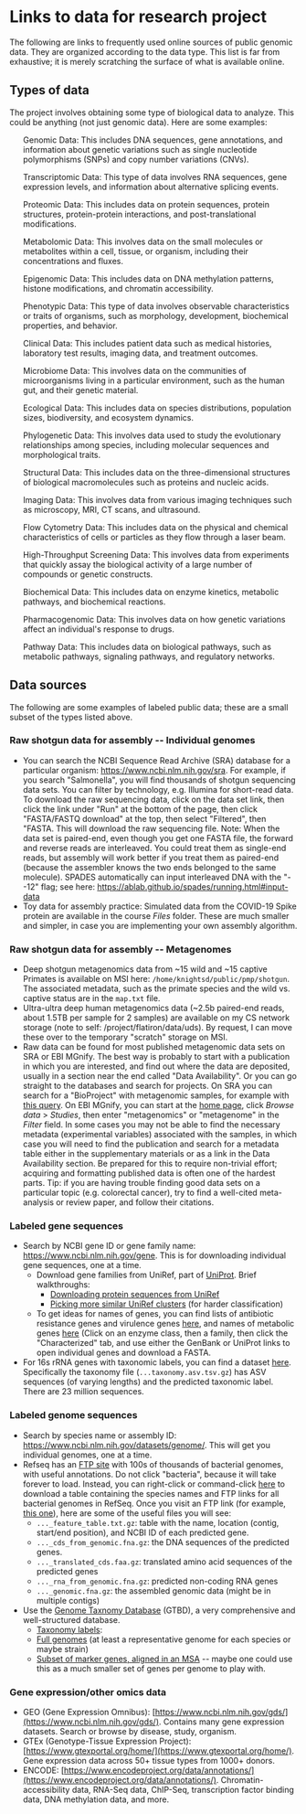 # Links to data for research project
The following are links to frequently used online sources of public genomic data. They are organized according to the data type. This list is far from exhaustive; it is merely scratching the surface of what is available online.

## Types of data
The project involves obtaining some type of biological data to analyze. This could be anything (not just genomic data). Here are some examples:
<ul>
Genomic Data: This includes DNA sequences, gene annotations, and information about genetic variations such as single nucleotide polymorphisms (SNPs) and copy number variations (CNVs).

Transcriptomic Data: This type of data involves RNA sequences, gene expression levels, and information about alternative splicing events.

Proteomic Data: This includes data on protein sequences, protein structures, protein-protein interactions, and post-translational modifications.

Metabolomic Data: This involves data on the small molecules or metabolites within a cell, tissue, or organism, including their concentrations and fluxes.

Epigenomic Data: This includes data on DNA methylation patterns, histone modifications, and chromatin accessibility.

Phenotypic Data: This type of data involves observable characteristics or traits of organisms, such as morphology, development, biochemical properties, and behavior.

Clinical Data: This includes patient data such as medical histories, laboratory test results, imaging data, and treatment outcomes.

Microbiome Data: This involves data on the communities of microorganisms living in a particular environment, such as the human gut, and their genetic material.

Ecological Data: This includes data on species distributions, population sizes, biodiversity, and ecosystem dynamics.

Phylogenetic Data: This involves data used to study the evolutionary relationships among species, including molecular sequences and morphological traits.

Structural Data: This includes data on the three-dimensional structures of biological macromolecules such as proteins and nucleic acids.

Imaging Data: This involves data from various imaging techniques such as microscopy, MRI, CT scans, and ultrasound.

Flow Cytometry Data: This includes data on the physical and chemical characteristics of cells or particles as they flow through a laser beam.

High-Throughput Screening Data: This involves data from experiments that quickly assay the biological activity of a large number of compounds or genetic constructs.

Biochemical Data: This includes data on enzyme kinetics, metabolic pathways, and biochemical reactions.

Pharmacogenomic Data: This involves data on how genetic variations affect an individual's response to drugs.

Pathway Data: This includes data on biological pathways, such as metabolic pathways, signaling pathways, and regulatory networks.
</ul>

## Data sources
The following are some examples of labeled public data; these are a small subset of the types listed above.

### Raw shotgun data for assembly -- Individual genomes
* You can search the NCBI Sequence Read Archive (SRA) database for a particular organism: https://www.ncbi.nlm.nih.gov/sra. For example, if you search "Salmonella", you will find thousands of shotgun sequencing data sets. You can filter by technology, e.g. Illumina for short-read data. To download the raw sequencing data, click on the data set link, then click the link under "Run" at the bottom of the page, then click "FASTA/FASTQ download" at the top, then select "Filtered", then "FASTA. This will download the raw sequencing file. Note: When the data set is paired-end, even though you get one FASTA file, the forward and reverse reads are interleaved. You could treat them as single-end reads, but assembly will work better if you treat them as paired-end (because the assembler knows the two ends belonged to the same molecule). SPADES automatically can input interleaved DNA with the "--12" flag; see here: https://ablab.github.io/spades/running.html#input-data
* Toy data for assembly practice: Simulated data from the COVID-19 Spike protein are available in the course _Files_ folder. These are much smaller and simpler, in case you are implementing your own assembly algorithm.

### Raw shotgun data for assembly -- Metagenomes
* Deep shotgun metagenomics data from ~15 wild and ~15 captive Primates is available on MSI here: `/home/knightsd/public/pmp/shotgun`. The associated metadata, such as the primate species and the wild vs. captive status are in the `map.txt` file.
* Ultra-ultra deep human metagenomics data (~2.5b paired-end reads, about 1.5TB per sample for 2 samples) are available on my CS network storage (note to self: /project/flatiron/data/uds). By request, I can move these over to the temporary "scratch" storage on MSI.
* Raw data can be found for most published metagenomic data sets on SRA or EBI MGnify. The best way is probably to start with a publication in which you are interested, and find out where the data are deposited, usually in a section near the end called "Data Availability". Or you can go straight to the databases and search for projects. On SRA you can search for a "BioProject" with metagenomic samples, for example with [this query](https://www.ncbi.nlm.nih.gov/bioproject/?term=(%22human%20gut%20metagenome%22)%20AND%20bioproject_sra[filter]). On EBI MGnify, you can start at the [home page](https://www.ebi.ac.uk/metagenomics), click _Browse data_ > _Studies_, then enter "metagenomics" or "metagenome" in the _Filter_ field. In some cases you may not be able to find the necessary metadata (experimental variables) associated with the samples, in which case you will need to find the publication and search for a metadata table either in the supplementary materials or as a link in the Data Availability section. Be prepared for this to require non-trivial effort; acquiring and formatting published data is often one of the hardest parts. Tip: if you are having trouble finding good data sets on a particular topic (e.g. colorectal cancer), try to find a well-cited meta-analysis or review paper, and follow their citations.

### Labeled gene sequences
* Search by NCBI gene ID or gene family name: https://www.ncbi.nlm.nih.gov/gene. This is for downloading individual gene sequences, one at a time.
  * Download gene families from UniRef, part of [UniProt](uniprot.org). Brief walkthroughs:
    * [Downloading protein sequences from UniRef](https://www.youtube.com/watch?v=5M9i1S83oF4)
    * [Picking more similar UniRef clusters](https://www.youtube.com/watch?v=JujALccwA6k) (for harder classification)
  * To get ideas for names of genes, you can find lists of antibiotic resistance genes and virulence genes [here](https://www.ncbi.nlm.nih.gov/pathogens/refgene/), and names of metabolic genes [here](http://www.cazy.org) (Click on an enzyme class, then a family, then click the "Characterized" tab, and use either the GenBank or UniProt links to open individual genes and download a FASTA.
* For 16s rRNA genes with taxonomic labels, you can find a dataset [here](https://ftp.microbio.me/greengenes_release/2024.09/). Specifically the taxonomy file (`...taxonomy.asv.tsv.gz`) has ASV sequences (of varying lengths) and the predicted taxonomic label. There are 23 million sequences.

### Labeled genome sequences
* Search by species name or assembly ID: https://www.ncbi.nlm.nih.gov/datasets/genome/. This will get you individual genomes, one at a time.
* Refseq has an [FTP site](https://ftp.ncbi.nlm.nih.gov/genomes/refseq/) with 100s of thousands of bacterial genomes, with useful annotations. Do not click "bacteria", because it will take forever to load. Instead, you can right-click or command-click [here](https://ftp.ncbi.nlm.nih.gov/genomes/refseq/bacteria/assembly_summary.txt) to download a table containing the species names and FTP links for all bacterial genomes in RefSeq. Once you visit an FTP link (for example, [this one](https://ftp.ncbi.nlm.nih.gov/genomes/all/GCF/003/465/715/GCF_003465715.1_ASM346571v1/)), here are some of the useful files you will see:
  * `..._feature_table.txt.gz`: table with the name, location (contig, start/end position), and NCBI ID of each predicted gene.
  * `..._cds_from_genomic.fna.gz`: the DNA sequences of the predicted genes.
  * `..._translated_cds.faa.gz`: translated amino acid sequences of the predicted genes 
  * `..._rna_from_genomic.fna.gz`: predicted non-coding RNA genes
  * `..._genomic.fna.gz`: the assembled genomic data (might be in multiple contigs)
* Use the [Genome Taxnomy Database](https://gtdb.ecogenomic.org/) (GTBD), a very comprehensive and well-structured database.
  * [Taxonomy labels](https://data.ace.uq.edu.au/public/gtdb/data/releases/release220/220.0/bac120_taxonomy_r220.tsv.gz): 
  * [Full genomes](https://data.ace.uq.edu.au/public/gtdb/data/releases/release220/220.0/genomic_files_reps/gtdb_genomes_reps_r220.tar.gz) (at least a representative genome for each species or maybe strain)
  * [Subset of marker genes, aligned in an MSA](https://data.ace.uq.edu.au/public/gtdb/data/releases/release220/220.0/genomic_files_reps/bac120_msa_marker_genes_reps_r220.tar.gz") -- maybe one could use this as a much smaller set of genes per genome to play with.
  
### Gene expression/other omics data
* GEO (Gene Expression Omnibus): [https://www.ncbi.nlm.nih.gov/gds/](https://www.ncbi.nlm.nih.gov/gds/). Contains many gene expression datasets. Search or browse by disease, study, organism.
* GTEx (Genotype-Tissue Expression Project): [https://www.gtexportal.org/home/](https://www.gtexportal.org/home/). Gene expression data across 50+ tissue types from 1000+ donors.
* ENCODE: [https://www.encodeproject.org/data/annotations/](https://www.encodeproject.org/data/annotations/). Chromatin-accessibility data, RNA-Seq data, ChIP-Seq, transcription factor binding data, DNA methylation data, and more.
  
